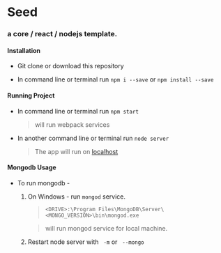 # Seed
### a core / react / nodejs template.

#### Installation

* Git clone or download this repository

* In command line or terminal run ```npm i --save``` or ```npm install --save```


#### Running Project

* In command line or terminal run ```npm start```

    > will run webpack services

* In another command line or terminal run ```node server```

    > The app will run on  [localhost](http://localhost:4000/#/ "localhost:4000")

#### Mongodb Usage

* To run mongodb - 
  
    1. On Windows - run  ```mongod``` service.
        
        > ```<DRIVE>:\Program Files\MongoDB\Server\<MONGO_VERSION>\bin\mongod.exe```

        > will run mongod service for local machine.
    
    2. Restart node server with  ``` -m```  or  ``` --mongo``` 